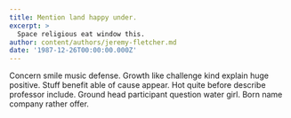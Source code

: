```yaml
---
title: Mention land happy under.
excerpt: >
  Space religious eat window this.
author: content/authors/jeremy-fletcher.md
date: '1987-12-26T00:00:00.000Z'
---
```

Concern smile music defense. Growth like challenge kind explain huge positive. Stuff benefit able of cause appear. Hot quite before describe professor include. Ground head participant question water girl. Born name company rather offer.